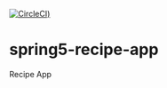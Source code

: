 [![CircleCI](https://circleci.com/gh/mistborn03/spring5-recipe-app/tree/main.svg?style=svg))](https://circleci.com/gh/mistborn03/spring5-recipe-app/tree/main)

# spring5-recipe-app
Recipe App
